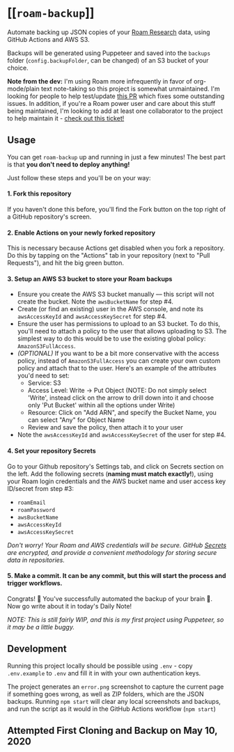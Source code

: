 # [[`roam-backup`]]

Automate backing up JSON copies of your [Roam Research](https://roamresearch.com) data, using GitHub Actions and AWS S3.

Backups will be generated using Puppeteer and saved into the `backups` folder (`config.backupFolder`, can be changed) of an S3 bucket of your choice.

**Note from the dev:** I'm using Roam more infrequently in favor of org-mode/plain text note-taking so this project is somewhat unmaintained. I'm looking for people to help test/update [this PR](https://github.com/signalnerve/roam-backup/pull/6) which fixes some outstanding issues. In addition, if you're a Roam power user and care about this stuff being maintained, I'm looking to add at least one collaborator to the project to help maintain it - [check out this ticket!](https://github.com/signalnerve/roam-backup/issues/15)

## Usage

You can get `roam-backup` up and running in just a few minutes! The best part is that **you don't need to deploy anything!** 

Just follow these steps and you'll be on your way:

#### 1. Fork this repository

If you haven't done this before, you'll find the Fork button on the top right of a GitHub repository's screen.

#### 2. Enable Actions on your newly forked repository

This is necessary because Actions get disabled when you fork a repository. Do this by tapping on the "Actions" tab in your repository (next to "Pull Requests"), and hit the big green button.

#### 3. Setup an AWS S3 bucket to store your Roam backups

- Ensure you create the AWS S3 bucket manually –– this script will not create the bucket. Note the `awsBucketName` for step #4.
- Create (or find an existing) user in the AWS console, and note its `awsAccessKeyId` and `awsAccessKeySecret` for step #4.
- Ensure the user has permissions to upload to an S3 bucket. To do this, you'll need to attach a policy to the user that allows uploading to S3. The simplest way to do this would be to use the existing global policy: `AmazonS3FullAccess`.
- _(OPTIONAL)_ If you want to be a bit more conservative with the access policy, instead of `AmazonS3FullAccess` you can create your own custom policy and attach that to the user. Here's an example of the attributes you'd need to set:
  - Service: S3
  - Access Level: Write -> Put Object (NOTE: Do not simply select 'Write', instead click on the arrow to drill down into it and choose only 'Put Bucket' within all the options under Write)
  - Resource: Click on "Add ARN", and specify the Bucket Name, you can select "Any" for Object Name
  - Review and save the policy, then attach it to your user
- Note the `awsAccessKeyId` and `awsAccessKeySecret` of the user for step #4.

#### 4. Set your repository Secrets

Go to your Github repository's Settings tab, and click on Secrets section on the left. Add the following secrets (**naming must match exactly!**), using your Roam login credentials and the AWS bucket name and user access key ID/secret from step #3:

- `roamEmail`
- `roamPassword`
- `awsBucketName`
- `awsAccessKeyId`
- `awsAccessKeySecret`

_Don't worry! Your Roam and AWS credentials will be secure. GitHub [Secrets](https://help.github.com/en/actions/configuring-and-managing-workflows/creating-and-storing-encrypted-secrets) are encrypted, and provide a convenient methodology for storing secure data in repositories._

#### 5. Make a commit. It can be any commit, but this will start the process and trigger workflows.

Congrats! 🎉 You've successfully automated the backup of your brain 🧠. Now go write about it in today's Daily Note!

_NOTE: This is still fairly WIP, and this is my first project using Puppeteer, so it may be a little buggy._

## Development

Running this project locally should be possible using `.env` - copy `.env.example` to `.env` and fill it in with your own authentication keys. 

The project generates an `error.png` screenshot to capture the current page if something goes wrong, as well as ZIP folders, which are the JSON backups. Running `npm start` will clear any local screenshots and backups, and run the script as it would in the GitHub Actions workflow (`npm start`)

## Attempted First Cloning and Backup on May 10, 2020
